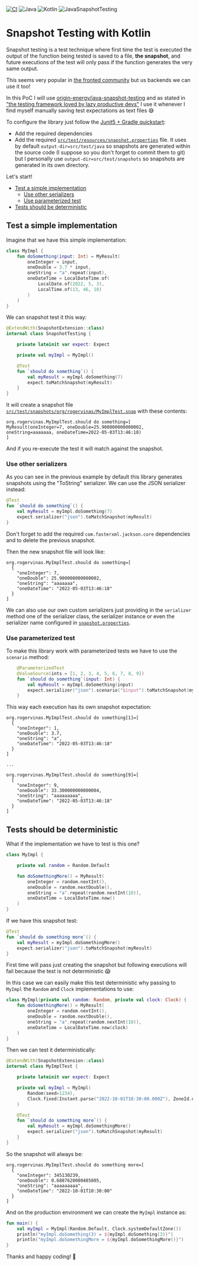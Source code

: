[![CI](https://github.com/rogervinas/snapshot-testing/actions/workflows/gradle.yml/badge.svg)](https://github.com/rogervinas/snapshot-testing/actions/workflows/gradle.yml)
![Java](https://img.shields.io/badge/Java-21-blue?labelColor=black)
![Kotlin](https://img.shields.io/badge/Kotlin-1.9.x-blue?labelColor=black)
![JavaSnapshotTesting](https://img.shields.io/badge/JavaSnaphotTesting-4.0.6-blue?labelColor=black)

# Snapshot Testing with Kotlin

Snapshot testing is a test technique where first time the test is executed the output of the function being tested is saved to a file, **the snapshot**, and future executions of the test will only pass if the function generates the very same output.

This seems very popular in [the fronted community](https://jestjs.io/docs/snapshot-testing) but us backends we can use it too! 

In this PoC I will use [origin-energy/java-snapshot-testing](https://github.com/origin-energy/java-snapshot-testing) and as stated in ["the testing framework loved by lazy productive devs"](https://github.com/origin-energy/java-snapshot-testing#the-testing-framework-loved-by-lazy-productive-devs) I use it whenever I find myself manually saving test expectations as text files 😅

To configure the library just follow the [Junit5 + Gradle quickstart](https://github.com/origin-energy/java-snapshot-testing#quick-start-junit5--gradle-example):
* Add the required dependencies
* Add the required [`src/test/resources/snapshot.properties`](src/test/resources/snapshot.properties) file. It uses by default `output-dir=src/test/java` so snapshots are generated within the source code (I suppose so you don't forget to commit them to git) but I personally use `output-dir=src/test/snapshots` so snapshots are generated in its own directory. 

Let's start!

* [Test a simple implementation](#test-a-simple-implementation)
  * [Use other serializers](#use-other-serializers)
  * [Use parameterized test](#use-parameterized-test)
* [Tests should be deterministic](#tests-should-be-deterministic)

## Test a simple implementation

Imagine that we have this simple implementation:
```kotlin
class MyImpl {
    fun doSomething(input: Int) = MyResult(
        oneInteger = input,
        oneDouble = 3.7 * input,
        oneString = "a".repeat(input),
        oneDateTime = LocalDateTime.of(
            LocalDate.of(2022, 5, 3),
            LocalTime.of(13, 46, 18)
        )
    )
}
```

We can snapshot test it this way:
```kotlin
@ExtendWith(SnapshotExtension::class)
internal class SnapshotTesting {

    private lateinit var expect: Expect

    private val myImpl = MyImpl()

    @Test
    fun `should do something`() {
        val myResult = myImpl.doSomething(7)
        expect.toMatchSnapshot(myResult)
    }
}
```

It will create a snapshot file [`src/test/snapshots/org/rogervinas/MyImplTest.snap`](src/test/snapshots/org/rogervinas/MyImplTest.snap) with these contents:
```text
org.rogervinas.MyImplTest.should do something=[
MyResult(oneInteger=7, oneDouble=25.900000000000002, oneString=aaaaaaa, oneDateTime=2022-05-03T13:46:18)
]
```

And if you re-execute the test it will match against the snapshot.

### Use other serializers

As you can see in the previous example by default this library generates snapshots using the "ToString" serializer. We can use the JSON serializer instead:
```kotlin
@Test
fun `should do something`() {
    val myResult = myImpl.doSomething(7)
    expect.serializer("json").toMatchSnapshot(myResult)
}
```

Don't forget to add the required `com.fasterxml.jackson.core` dependencies and to delete the previous snapshot.

Then the new snapshot file will look like:
```text
org.rogervinas.MyImplTest.should do something=[
  {
    "oneInteger": 7,
    "oneDouble": 25.900000000000002,
    "oneString": "aaaaaaa",
    "oneDateTime": "2022-05-03T13:46:18"
  }
]
```

We can also use our own custom serializers just providing in the `serializer` method one of the serializer class, the serializer instance or even the serializer name configured in [`snapshot.properties`](src/test/resources/snapshot.properties).

### Use parameterized test

To make this library work with parameterized tests we have to use the `scenario` method:
```kotlin
    @ParameterizedTest
    @ValueSource(ints = [1, 2, 3, 4, 5, 6, 7, 8, 9])
    fun `should do something`(input: Int) {
        val myResult = myImpl.doSomething(input)
        expect.serializer("json").scenario("$input").toMatchSnapshot(myResult)
    }
```

This way each execution has its own snapshot expectation:
```text
org.rogervinas.MyImplTest.should do something[1]=[
  {
    "oneInteger": 1,
    "oneDouble": 3.7,
    "oneString": "a",
    "oneDateTime": "2022-05-03T13:46:18"
  }
]

...

org.rogervinas.MyImplTest.should do something[9]=[
  {
    "oneInteger": 9,
    "oneDouble": 33.300000000000004,
    "oneString": "aaaaaaaaa",
    "oneDateTime": "2022-05-03T13:46:18"
  }
]
```

## Tests should be deterministic

What if the implementation we have to test is this one?
```kotlin
class MyImpl {

    private val random = Random.Default

    fun doSomethingMore() = MyResult(
        oneInteger = random.nextInt(),
        oneDouble = random.nextDouble(),
        oneString = "a".repeat(random.nextInt(10)),
        oneDateTime = LocalDateTime.now()
    )
}
```

If we have this snapshot test:
```kotlin
@Test
fun `should do something more`() {
    val myResult = myImpl.doSomethingMore()
    expect.serializer("json").toMatchSnapshot(myResult)
}
```

First time will pass just creating the snapshot but following executions will fail because the test is not deterministic 😱

In this case we can easily make this test deterministic why passing to `MyImpl` the `Random` and `Clock` implementations to use:
```kotlin
class MyImpl(private val random: Random, private val clock: Clock) {
    fun doSomethingMore() = MyResult(
        oneInteger = random.nextInt(),
        oneDouble = random.nextDouble(),
        oneString = "a".repeat(random.nextInt(10)),
        oneDateTime = LocalDateTime.now(clock)
    )
}
```

Then we can test it deterministically:
```kotlin
@ExtendWith(SnapshotExtension::class)
internal class MyImplTest {

    private lateinit var expect: Expect

    private val myImpl = MyImpl(
        Random(seed=1234),
        Clock.fixed(Instant.parse("2022-10-01T10:30:00.000Z"), ZoneId.of("UTC"))
    )

    @Test
    fun `should do something more`() {
        val myResult = myImpl.doSomethingMore()
        expect.serializer("json").toMatchSnapshot(myResult)
    }
}
```

So the snapshot will always be:
```text
org.rogervinas.MyImplTest.should do something more=[
  {
    "oneInteger": 345130239,
    "oneDouble": 0.6887620080485805,
    "oneString": "aaaaaaaaa",
    "oneDateTime": "2022-10-01T10:30:00"
  }
]
```

And on the production environment we can create the `MyImpl` instance as:
```kotlin
fun main() {
    val myImpl = MyImpl(Random.Default, Clock.systemDefaultZone())
    println("myImpl.doSomething(3) = ${myImpl.doSomething(3)}")
    println("myImpl.doSomethingMore = ${myImpl.doSomethingMore()}")
}
```

Thanks and happy coding! 💙
